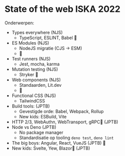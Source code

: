 # State of the web ISKA 2022

Onderwerpen: 
* Types everywhere (NJS)
   * TypeScript, ESLINT, Babel 🔌
* ES Modules (NJS)
   * NodeJS migratie (CJS -> ESM)
   * 🔌
* Test runners (NJS)
   * Jest, mocha, karma
* Mutation testing (NJS)
   * Stryker 🔌
* Web components  (NJS)
   * Standaarden, Lit.dev
   * 🔌
* Functional CSS (NJS) 
   * TailwindCSS
* Build tools:  (JPTB)
   * Gevestigde orde: Babel, Webpack, Rollup
   *	New kids: ESBuild, Vite
* HTTP 2/3, WebAuthn, WebTransport, gRPC🔌 (JPTB)
* Node vs Deno (JPTB)
   * No package manager
   * 	Standardisatie op tooling `deno test`, `deno lint` 
* The big boys: Angular, React, VueJS (JPTB) 🔌
* New kids: Svelte, Yew, Blazor🔌 (JPTB)
 

 

